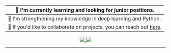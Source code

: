



| **🔭** I'm currently learning and looking for junior positions.     |
|--------------------------------------------------------------------|
| **🌱** I'm strengthening my knowledge in deep learning and Python.  |
| **💬** If you'd like to collaborate on projects, you can reach out [here](https://www.linkedin.com/in/selman-vural/). |


<div align="center"> 
  <a href="mailto:vuralselman00@gmail.com">
    <img src="https://img.shields.io/badge/Gmail-333333?style=for-the-badge&logo=gmail&logoColor=red" />
  </a>
  <a href="https://www.linkedin.com/in/selman-vural/" target="_blank">
    <img src="https://img.shields.io/badge/LinkedIn-0077B5?style=for-the-badge&logo=linkedin&logoColor=white" />
  </a>
</div>

<hr/>


